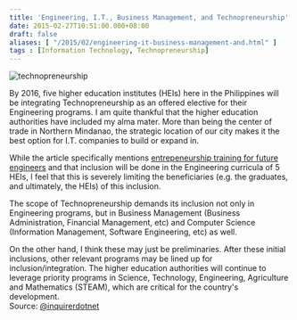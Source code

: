 ```yaml
---
title: 'Engineering, I.T., Business Management, and Technopreneurship'
date: 2015-02-27T10:51:00.000+08:00
draft: false
aliases: [ "/2015/02/engineering-it-business-management-and.html" ]
tags : [Information Technology, Technopreneurship]
---
```


  

![technopreneurship](https://encrypted-tbn1.gstatic.com/images?q=tbn:ANd9GcT0x5POqU25iVphCtjb-GmPJct6XwGw3YDDZVtohhA1ydSaY6Df)

By 2016, five higher education institutes (HEIs) here in the Philippines will be integrating Technopreneurship as an offered elective for their Engineering programs. I am quite thankful that the higher education authorities have included my alma mater. More than being the center of trade in Northern Mindanao, the strategic location of our city makes it the best option for I.T. companies to build or expand in.  
  
While the article specifically mentions [entrepeneurship training for future engineers](http://newsinfo.inquirer.net/674790/setting-up-entrepreneurship-training-for-future-engineers#ixzz3Spg7ePjv) and that inclusion will be done in the Engineering curricula of 5 HEIs, I feel that this is severely limiting the beneficiaries (e.g. the graduates, and ultimately, the HEIs) of this inclusion.  
  
The scope of Technopreneurship demands its inclusion not only in Engineering programs, but in Business Management (Business Administration, Financial Management, etc) and Computer Science (Information Management, Software Engineering, etc) as well.  
  
On the other hand, I think these may just be preliminaries. After these initial inclusions, other relevant programs may be lined up for inclusion/integration. The higher education authorities will continue to leverage priority programs in Science, Technology, Engineering, Agriculture and Mathematics (STEAM), which are critical for the country's development.  
Source: [@inquirerdotnet](http://twitter.com/inquirerdotnet)